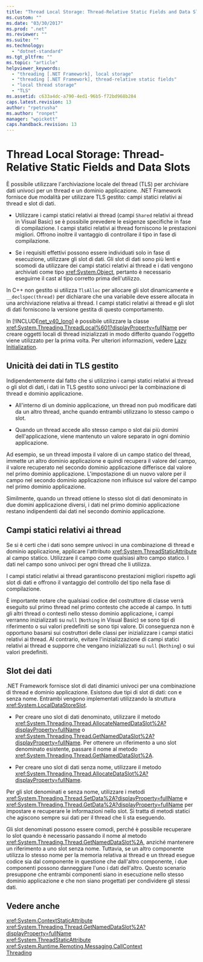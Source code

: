 ```yaml
---
title: "Thread Local Storage: Thread-Relative Static Fields and Data Slots | Microsoft Docs"
ms.custom: ""
ms.date: "03/30/2017"
ms.prod: ".net"
ms.reviewer: ""
ms.suite: ""
ms.technology: 
  - "dotnet-standard"
ms.tgt_pltfrm: ""
ms.topic: "article"
helpviewer_keywords: 
  - "threading [.NET Framework], local storage"
  - "threading [.NET Framework], thread-relative static fields"
  - "local thread storage"
  - "TLS"
ms.assetid: c633a4dc-a790-4ed1-96b5-f72bd968b284
caps.latest.revision: 13
author: "rpetrusha"
ms.author: "ronpet"
manager: "wpickett"
caps.handback.revision: 13
---
```

# Thread Local Storage: Thread-Relative Static Fields and Data Slots
È possibile utilizzare l'archiviazione locale del thread \(TLS\) per archiviare dati univoci per un thread e un dominio applicazione.  .NET Framework fornisce due modalità per utilizzare TLS gestito: campi statici relativi ai thread e slot di dati.  
  
-   Utilizzare i campi statici relativi ai thread \(campi `Shared` relativi ai thread in Visual Basic\) se è possibile prevedere le esigenze specifiche in fase di compilazione.  I campi statici relativi ai thread forniscono le prestazioni migliori.  Offrono inoltre il vantaggio di controllare il tipo in fase di compilazione.  
  
-   Se i requisiti effettivi possono essere individuati solo in fase di esecuzione, utilizzare gli slot di dati.  Gli slot di dati sono più lenti e scomodi da utilizzare dei campi statici relativi ai thread e i dati vengono archiviati come tipo <xref:System.Object>, pertanto è necessario eseguirne il cast al tipo corretto prima dell'utilizzo.  
  
 In C\+\+ non gestito si utilizza `TlsAlloc` per allocare gli slot dinamicamente e `__declspec(thread)` per dichiarare che una variabile deve essere allocata in una archiviazione relativa ai thread.  I campi statici relativi ai thread e gli slot di dati forniscono la versione gestita di questo comportamento.  
  
 In [!INCLUDE[net_v40_long](../../../includes/net-v40-long-md.md)] è possibile utilizzare la classe <xref:System.Threading.ThreadLocal%601?displayProperty=fullName> per creare oggetti locali di thread inizializzati in modo differito quando l'oggetto viene utilizzato per la prima volta.  Per ulteriori informazioni, vedere [Lazy Initialization](../../../docs/framework/performance/lazy-initialization.md).  
  
## Unicità dei dati in TLS gestito  
 Indipendentemente dal fatto che si utilizzino i campi statici relativi ai thread o gli slot di dati, i dati in TLS gestito sono univoci per la combinazione di thread e dominio applicazione.  
  
-   All'interno di un dominio applicazione, un thread non può modificare dati da un altro thread, anche quando entrambi utilizzano lo stesso campo o slot.  
  
-   Quando un thread accede allo stesso campo o slot dai più domini dell'applicazione, viene mantenuto un valore separato in ogni dominio applicazione.  
  
 Ad esempio, se un thread imposta il valore di un campo statico del thread, immette un altro dominio applicazione e quindi recupera il valore del campo, il valore recuperato nel secondo dominio applicazione differisce dal valore nel primo dominio applicazione.  L'impostazione di un nuovo valore per il campo nel secondo dominio applicazione non influisce sul valore del campo nel primo dominio applicazione.  
  
 Similmente, quando un thread ottiene lo stesso slot di dati denominato in due domini applicazione diversi, i dati nel primo dominio applicazione restano indipendenti dai dati nel secondo dominio applicazione.  
  
## Campi statici relativi ai thread  
 Se si è certi che i dati sono sempre univoci in una combinazione di thread e dominio applicazione, applicare l'attributo <xref:System.ThreadStaticAttribute> al campo statico.  Utilizzare il campo come qualsiasi altro campo statico.  I dati nel campo sono univoci per ogni thread che li utilizza.  
  
 I campi statici relativi ai thread garantiscono prestazioni migliori rispetto agli slot di dati e offrono il vantaggio del controllo del tipo nella fase di compilazione.  
  
 È importante notare che qualsiasi codice del costruttore di classe verrà eseguito sul primo thread nel primo contesto che accede al campo.  In tutti gli altri thread o contesti nello stesso dominio applicazione, i campi verranno inizializzati su `null` \(`Nothing` in Visual Basic\) se sono tipi di riferimento o sui valori predefiniti se sono tipi valore.  Di conseguenza non è opportuno basarsi sui costruttori delle classi per inizializzare i campi statici relativi ai thread.  Al contrario, evitare l'inizializzazione di campi statici relativi ai thread e supporre che vengano inizializzati su `null` \(`Nothing`\) o sui valori predefiniti.  
  
## Slot dei dati  
 .NET Framework fornisce slot di dati dinamici univoci per una combinazione di thread e dominio applicazione.  Esistono due tipi di slot di dati: con e senza nome.  Entrambi vengono implementati utilizzando la struttura <xref:System.LocalDataStoreSlot>.  
  
-   Per creare uno slot di dati denominato, utilizzare il metodo <xref:System.Threading.Thread.AllocateNamedDataSlot%2A?displayProperty=fullName> o <xref:System.Threading.Thread.GetNamedDataSlot%2A?displayProperty=fullName>.  Per ottenere un riferimento a uno slot denominato esistente, passare il nome al metodo <xref:System.Threading.Thread.GetNamedDataSlot%2A>.  
  
-   Per creare uno slot di dati senza nome, utilizzare il metodo <xref:System.Threading.Thread.AllocateDataSlot%2A?displayProperty=fullName>.  
  
 Per gli slot denominati e senza nome, utilizzare i metodi <xref:System.Threading.Thread.SetData%2A?displayProperty=fullName> e <xref:System.Threading.Thread.GetData%2A?displayProperty=fullName> per impostare e recuperare le informazioni nello slot.  Si tratta di metodi statici che agiscono sempre sui dati per il thread che li sta eseguendo.  
  
 Gli slot denominati possono essere comodi, perché è possibile recuperare lo slot quando è necessario passando il nome al metodo <xref:System.Threading.Thread.GetNamedDataSlot%2A>, anziché mantenere un riferimento a uno slot senza nome.  Tuttavia, se un altro componente utilizza lo stesso nome per la memoria relativa ai thread e un thread esegue codice sia dal componente in questione che dall'altro componente, i due componenti possono danneggiare l'uno i dati dell'altro. Questo scenario presuppone che entrambi componenti siano in esecuzione nello stesso dominio applicazione e che non siano progettati per condividere gli stessi dati.  
  
## Vedere anche  
 <xref:System.ContextStaticAttribute>   
 <xref:System.Threading.Thread.GetNamedDataSlot%2A?displayProperty=fullName>   
 <xref:System.ThreadStaticAttribute>   
 <xref:System.Runtime.Remoting.Messaging.CallContext>   
 [Threading](../../../docs/standard/threading/index.md)